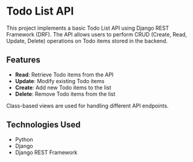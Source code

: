 # Todo List API

This project implements a basic Todo List API using Django REST Framework (DRF). The API allows users to perform CRUD (Create, Read, Update, Delete) operations on Todo items stored in the backend.

## Features

- **Read**: Retrieve Todo items from the API
- **Update**: Modify existing Todo items
- **Create**: Add new Todo items to the list
- **Delete**: Remove Todo items from the list

Class-based views are used for handling different API endpoints.

## Technologies Used

- Python
- Django
- Django REST Framework

